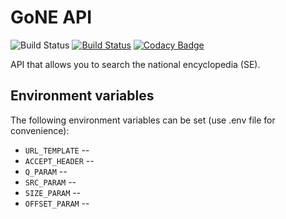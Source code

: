 # GoNE API

![Build Status](https://codebuild.eu-west-2.amazonaws.com/badges?uuid=eyJlbmNyeXB0ZWREYXRhIjoiSGNSTFhiZkdEMEVKZnlpR3pBZ1l0aTRXamUwemprTXRrNXRyNkdFcUYrVnM2WUw2QkFaTVloczNmWjNhNUh4VGN6WjFDNEdiS2J4d1dybEg0RGVrdmRnPSIsIml2UGFyYW1ldGVyU3BlYyI6IlZVekpucWJqZWhGa2V3TFAiLCJtYXRlcmlhbFNldFNlcmlhbCI6MX0%3D&branch=master) [![Build Status](https://travis-ci.com/lucid-bunch/gone-api.svg?branch=master)](https://travis-ci.com/lucid-bunch/gone-api) [![Codacy Badge](https://api.codacy.com/project/badge/Grade/3cbdd9f8ea82421e9545a8a8f981f30e)](https://www.codacy.com/app/lucid-bunch/gone-api?utm_source=github.com&amp;utm_medium=referral&amp;utm_content=lucid-bunch/gone-api&amp;utm_campaign=Badge_Grade)

API that allows you to search the national encyclopedia (SE).

## Environment variables

The following environment variables can be set (use .env file for convenience):

*   `URL_TEMPLATE` --
*   `ACCEPT_HEADER` --
*   `Q_PARAM` --
*   `SRC_PARAM` --
*   `SIZE_PARAM` --
*   `OFFSET_PARAM` --
